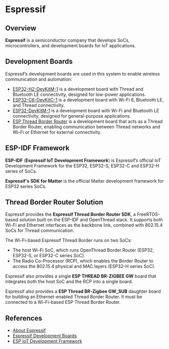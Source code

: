 # Espressif

## Overview

**Espressif** is a semiconductor company that develops SoCs, microcontrollers, and development boards for IoT
applications.

## Development Boards

Espressif’s development boards are used in this system to enable wireless communication and automation:

- [ESP32-H2-DevKitM-1](https://docs.espressif.com/projects/esp-dev-kits/en/latest/esp32h2/esp32-h2-devkitm-1/index.html)
  is a development board with Thread and Bluetooth LE connectivity, designed for low-power applications.
- [ESP32-C6-DevKitC-1](https://docs.espressif.com/projects/esp-dev-kits/en/latest/esp32c6/esp32-c6-devkitc-1/index.html)
  is a development board with Wi-Fi 6, Bluetooth LE, and Thread connectivity.
- [ESP32-DevKitM-1](https://docs.espressif.com/projects/esp-dev-kits/en/latest/esp32/esp32-devkitm-1/index.html) is a
  development board with Wi-Fi and Bluetooth LE connectivity, designed for general-purpose applications.
- [ESP Thread Border Router](https://docs.espressif.com/projects/esp-thread-br/en/latest/hardware_platforms.html) is a
  development board that acts as a Thread Border Router, enabling communication between Thread networks and Wi-Fi or
  Ethernet for external connectivity.

## ESP-IDF Framework

**ESP-IDF** (**Espressif IoT Development Framework**) is Espressif’s official IoT Development Framework for the ESP32,
ESP32-S, ESP32-C and ESP32-H series of SoCs.

**Espressif's SDK for Matter** is the official Matter development framework for ESP32 series SoCs.

## Thread Border Router Solution

Espressif provides the **Espressif Thread Border Router SDK**, a FreeRTOS-based solution built on the ESP-IDF and
OpenThread stack. It supports both Wi-Fi and Ethernet interfaces as the backbone link, combined with 802.15.4 SoCs for
Thread communication.

The Wi-Fi-based Espressif Thread Border runs on two SoCs:

- The host Wi-Fi SoC, which runs OpenThread Border Router (ESP32, ESP32-S, or ESP32-C series SoC).
- The Radio Co-Processor (RCP), which enables the Border Router to access the 802.15.4 physical and MAC layers (ESP32-H
  series SoC).

Espressif also provides a single **ESP THREAD BR-ZIGBEE GW** board that integrates both the host SoC and the RCP into a
single board.

Espressif also provides a **ESP Thread BR-Zigbee GW_SUB** daughter board for building an Ethernet-enabled Thread Border
Router. It must be connected to a Wi-Fi-based ESP Thread Border Router.

## References

- [About Espressif](https://www.espressif.com/en/about)
- [Espressif Development Boards](https://www.espressif.com/en/products/devkits/)
- [ESP IoT Development Framework](https://www.espressif.com/en/products/sdks/esp-idf)